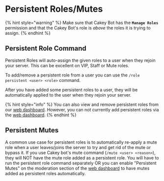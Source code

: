 # Persistent Roles/Mutes

{% hint style="warning" %}
Make sure that Cakey Bot has the **`Manage Roles`** permission and that the Cakey Bot's role is _above_ the roles it is trying to assign.
{% endhint %}

## Persistent Role Command

Persistent Roles will auto-assign the given roles to a user when they rejoin your server. This can be excellent on VIP, Staff or Mute roles.

To add/remove a persistent role from a user you can use the `/role persistent <user> <role>` command.

After you have added some persistent roles to a user, they will be automatically applied to the user when they rejoin your server.

{% hint style="info" %}
You can also view and remove persistent roles from our [web dashboard](https://cakeybot.app/dashboard/public). However, you can not currently add persistent roles via the [web dashboard](https://cakeybot.app/dashboard/public).
{% endhint %}

## Persistent Mutes

A common use case for persistent roles is to automatically re-apply a mute role when a user leaves/joins the server to try and get rid of the mute or bypass it. If you use Cakey bot's mute command \(`/mute <user> <reason>`\), they will NOT have the mute role added as a persistent role. You will have to run the persistent role command separately OR you can enable "Persistent Mutes" on the moderation section of the [web dashboard](https://cakeybot.app/dashboard/public) to have mutes added as persistent roles automatically.

